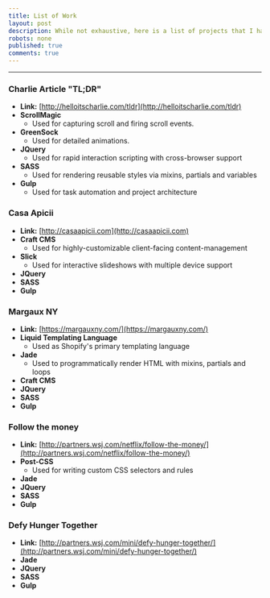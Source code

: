 ```yaml
---
title: List of Work
layout: post
description: While not exhaustive, here is a list of projects that I have worked on and the technologies used, in order from most recent to oldest.
robots: none
published: true
comments: true
---
```


---

### Charlie Article "TL;DR"
- **Link:** [http://helloitscharlie.com/tldr](http://helloitscharlie.com/tldr)
- **ScrollMagic**
	- Used for capturing scroll and firing scroll events.
- **GreenSock**
	- Used for detailed animations.
- **JQuery**
	- Used for rapid interaction scripting with cross-browser support
- **SASS**
	- Used for rendering reusable styles via mixins, partials and variables
- **Gulp**
	- Used for task automation and project architecture 

### Casa Apicii
- **Link:** [http://casaapicii.com](http://casaapicii.com)
- **Craft CMS**
	- Used for highly-customizable client-facing content-management
- **Slick**
	- Used for interactive slideshows with multiple device support
- **JQuery**
- **SASS**
- **Gulp**

### Margaux NY
- **Link:** [https://margauxny.com/](https://margauxny.com/)
- **Liquid Templating Language**
	- Used as Shopify's primary templating language
- **Jade**
	- Used to programmatically render HTML with mixins, partials and loops
- **Craft CMS**
- **JQuery**
- **SASS**
- **Gulp**

### Follow the money
- **Link:** [http://partners.wsj.com/netflix/follow-the-money/](http://partners.wsj.com/netflix/follow-the-money/)
- **Post-CSS**
	- Used for writing custom CSS selectors and rules
- **Jade**
- **JQuery**
- **SASS**
- **Gulp**

### Defy Hunger Together
- **Link:** [http://partners.wsj.com/mini/defy-hunger-together/](http://partners.wsj.com/mini/defy-hunger-together/)
- **Jade**
- **JQuery**
- **SASS**
- **Gulp**